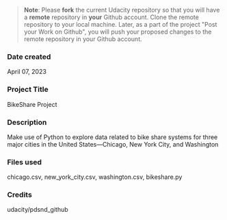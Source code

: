 > **Note**: Please **fork** the current Udacity repository so that you will have a **remote** repository in **your** Github account. Clone the remote repository to your local machine. Later, as a part of the project "Post your Work on Github", you will push your proposed changes to the remote repository in your Github account.

### Date created

April 07, 2023

### Project Title

BikeShare Project

### Description

Make use of Python to explore data related to bike share systems for three major cities in the United States—Chicago, New York City, and Washington

### Files used

chicago.csv, new_york_city.csv, washington.csv, bikeshare.py

### Credits

udacity/pdsnd_github
